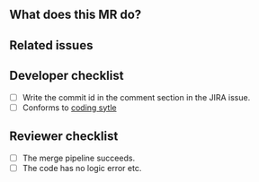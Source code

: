 ## What does this MR do?

<!-- Briefly describe what this MR is about. -->

## Related issues

<!-- Insert the issue link or reference. -->

## Developer checklist

- [ ] Write the commit id in the comment section in the JIRA issue.
- [ ] Conforms to [coding sytle](https://gitlab.itriadv.co/self_driving_bus/itriadv/blob/master/docs/coding_style.md)

## Reviewer checklist

- [ ] The merge pipeline succeeds.
- [ ] The code has no logic error etc.
